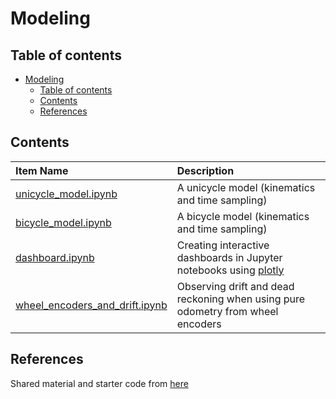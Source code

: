 # Modeling

## Table of contents

- [Modeling](#modeling)
    - [Table of contents](#table-of-contents)
    - [Contents](#contents)
    - [References](#references)

## Contents

| Item Name | Description |
| :----- | :----- |
| [unicycle_model.ipynb](./unicycle_model.ipynb) | A unicycle model (kinematics and time sampling) |
| [bicycle_model.ipynb](./bicycle_model.ipynb) | A bicycle model (kinematics and time sampling) |
| [dashboard.ipynb](./dashboard.ipynb) | Creating interactive dashboards in Jupyter notebooks using [plotly](https://plotly.com/) |
| [wheel_encoders_and_drift.ipynb](./wheel_encoders_and_drift.ipynb) | Observing drift and dead reckoning when using pure odometry from wheel encoders |

## References

Shared material and starter code from [here](https://drive.google.com/drive/folders/1VTtJ0dpWDRGICI3Z-QIdgWk7CYo0a5d0)
